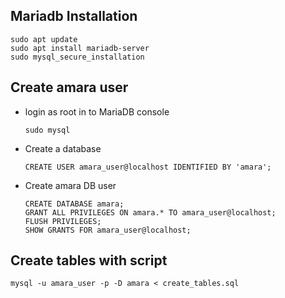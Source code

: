 ## Mariadb Installation

```
sudo apt update
sudo apt install mariadb-server
sudo mysql_secure_installation
```
## Create amara user

* login as root in to MariaDB console
	```
	sudo mysql
	```

* Create a database
	```
	CREATE USER amara_user@localhost IDENTIFIED BY 'amara';
	```

* Create amara DB user

	```
	CREATE DATABASE amara;
	GRANT ALL PRIVILEGES ON amara.* TO amara_user@localhost;
	FLUSH PRIVILEGES;
	SHOW GRANTS FOR amara_user@localhost;
	```

## Create tables with script
```
mysql -u amara_user -p -D amara < create_tables.sql
```